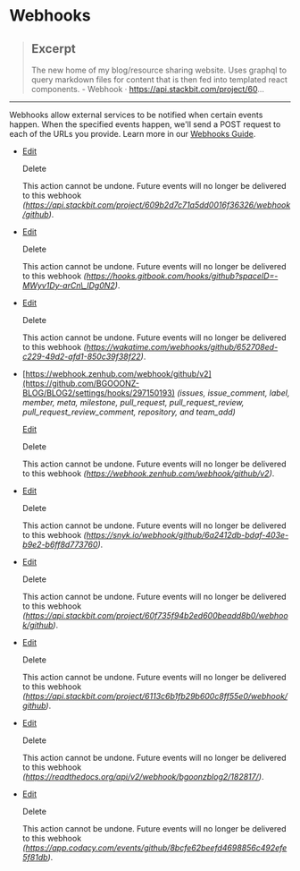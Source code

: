 # Webhooks

> ## Excerpt
>
> The new home of my blog/resource sharing website. Uses graphql to query markdown files for content that is then fed into templated react components. - Webhook · https://api.stackbit.com/project/60...

---

Webhooks allow external services to be notified when certain events happen. When the specified events happen, we'll send a POST request to each of the URLs you provide. Learn more in our [Webhooks Guide](https://docs.github.com/webhooks/).

- [Edit](https://github.com/BGOOONZ-BLOG/BLOG2/settings/hooks/296865894)

  Delete

  This action cannot be undone. Future events will no longer be delivered to this webhook _(https://api.stackbit.com/project/609b2d7c71a5dd0016f36326/webhook/github)_.

- [Edit](https://github.com/BGOOONZ-BLOG/BLOG2/settings/hooks/296917896)

  Delete

  This action cannot be undone. Future events will no longer be delivered to this webhook _(https://hooks.gitbook.com/hooks/github?spaceID=-MWyv1Dy-arCn\_lDg0N2)_.

- [Edit](https://github.com/BGOOONZ-BLOG/BLOG2/settings/hooks/297022419)

  Delete

  This action cannot be undone. Future events will no longer be delivered to this webhook _(https://wakatime.com/webhooks/github/652708ed-c229-49d2-afd1-850c39f38f22)_.

- [](https://github.com/BGOOONZ-BLOG/BLOG2/settings/hooks/297150193#deliveries)[https://webhook.zenhub.com/webhook/github/v2](https://github.com/BGOOONZ-BLOG/BLOG2/settings/hooks/297150193) _(issues, issue_comment, label, member, meta, milestone, pull_request, pull_request_review, pull_request_review_comment, repository, and team_add)_

  [Edit](https://github.com/BGOOONZ-BLOG/BLOG2/settings/hooks/297150193)

  Delete

  This action cannot be undone. Future events will no longer be delivered to this webhook _(https://webhook.zenhub.com/webhook/github/v2)_.

- [Edit](https://github.com/BGOOONZ-BLOG/BLOG2/settings/hooks/299044076)

  Delete

  This action cannot be undone. Future events will no longer be delivered to this webhook _(https://snyk.io/webhook/github/6a2412db-bdaf-403e-b9e2-b6ff8d773760)_.

- [Edit](https://github.com/BGOOONZ-BLOG/BLOG2/settings/hooks/308663140)

  Delete

  This action cannot be undone. Future events will no longer be delivered to this webhook _(https://api.stackbit.com/project/60f735f94b2ed600beadd8b0/webhook/github)_.

- [Edit](https://github.com/BGOOONZ-BLOG/BLOG2/settings/hooks/312397370)

  Delete

  This action cannot be undone. Future events will no longer be delivered to this webhook _(https://api.stackbit.com/project/6113c6b1fb29b600c8ff55e0/webhook/github)_.

- [Edit](https://github.com/BGOOONZ-BLOG/BLOG2/settings/hooks/328724376)

  Delete

  This action cannot be undone. Future events will no longer be delivered to this webhook _(https://readthedocs.org/api/v2/webhook/bgoonzblog2/182817/)_.

- [Edit](https://github.com/BGOOONZ-BLOG/BLOG2/settings/hooks/330745840)

  Delete

  This action cannot be undone. Future events will no longer be delivered to this webhook _(https://app.codacy.com/events/github/8bcfe62beefd4698856c492efe5f81db)_.
